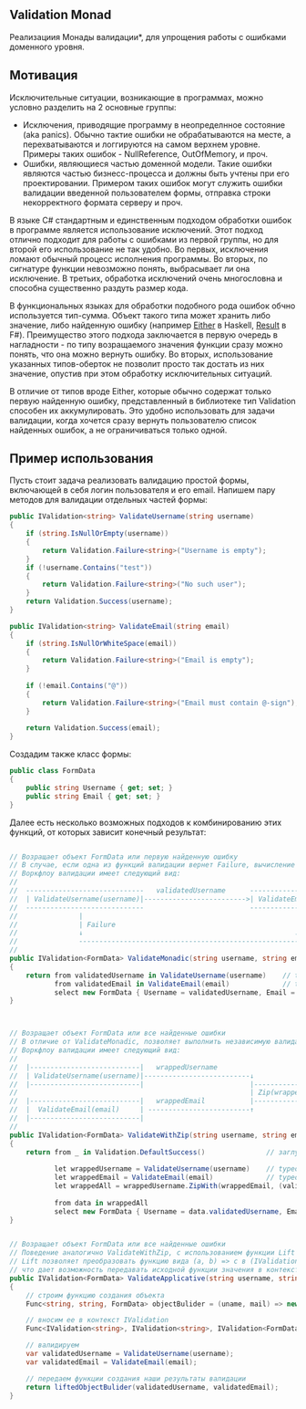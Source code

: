 ## Validation Monad 

Реализациия Монады валидации*, для упрощения работы с ошибками доменного уровня.

## Мотивация

Исключительные ситуации, возникающие в программах, можно условно разделить на 2 основные группы:
 - Исключения, приводящие программу в неопределнное состояние (aka panics). Обычно тактие ошибки не обрабатываются на месте, а перехватываются и логгируются на самом верхнем уровне. Примеры таких ошибок - NullReference, OutOfMemory, и проч.
 - Ошибки, являющиеся частью доменной модели. Такие ошибки являются частью бизнесс-процесса и должны быть учтены при его проектировании. Примером таких ошибок могут служить ошибки валидации введенной пользователем формы, отправка строки некорректного формата серверу и проч.
    
В языке C# стандартным и единственным подходом обработки ошибок в программе является использование исключений. Этот подход отлично подходит для работы с ошибками из первой группы, но для второй его использование не так удобно. Во первых, исключения ломают обычный процесс исполнения программы. Во вторых, по сигнатуре функции невозможно понять, выбрасывает ли она исключение. В третьих, обработка исключений очень многословна и способна существенно раздуть размер кода. 

В функциональных языках для обработки подобного рода ошибок обчно используется тип-сумма. Объект такого типа может хранить либо значение, либо найденную ошибку (например [Either](http://hackage.haskell.org/package/base-4.12.0.0/docs/Data-Either.html) в Haskell, [Result](https://docs.microsoft.com/en-us/dotnet/fsharp/language-reference/results) в F#). Преимущество этого подхода заключается в первую очередь в нагладности - по типу возращаемого значения функции сразу можно понять, что она можно вернуть ошибку. Во вторых, использование указанных типов-оберток не позволит просто так достать из них значение, опустив при этом обработку исключительных ситуаций. 

В отличие от типов вроде Either, которые обычно содержат только первую найденную ошибку, представленный в библиотеке тип Validation способен их аккумулировать. Это удобно использовать для задачи валидации, когда хочется сразу вернуть пользователю список найденных ошибок, а не ограничиваться только одной. 

## Пример использования

Пусть стоит задача реализовать валидацию простой формы, включающей в себя логин пользователя и его email. Напишем пару методов для валидации отдельных частей формы:

```cs
public IValidation<string> ValidateUsername(string username)
{
    if (string.IsNullOrEmpty(username))
    {
        return Validation.Failure<string>("Username is empty");
    }
    if (!username.Contains("test"))
    {
        return Validation.Failure<string>("No such user");
    }
    return Validation.Success(username);
}

public IValidation<string> ValidateEmail(string email)
{
    if (string.IsNullOrWhiteSpace(email))
    {
        return Validation.Failure<string>("Email is empty");
    }
    
    if (!email.Contains("@"))
    {
        return Validation.Failure<string>("Email must contain @-sign"); 
    }       
        
    return Validation.Success(email);
}
```

Создадим также класс формы:

```cs
public class FormData
{
    public string Username { get; set; }
    public string Email { get; set; }
}
```

Далее есть несколько возможных подходов к комбинированию этих функций, от которых зависит конечный результат:

```cs

// Возращает объект FormData или первую найденную ошибку
// В случае, если одна из функций валидации вернет Failure, вычисление дальше продолжаться не будет
// Воркфлоу валидации имеет следующий вид:
//
//  -----------------------------   validatedUsername      -----------------------   validatedEmail
//  | ValidateUsername(username)|------------------------->| ValidateEmail(email)|-------------------------->        
//  -----------------------------                          -----------------------  
//               |                                                    |
//               | Failure                                            | Failure 
//               ↓                                                    ↓ 
//               ------------------------------------------------------------------------------------------->
//
public IValidation<FormData> ValidateMonadic(string username, string email)
{
    return from validatedUsername in ValidateUsername(username)    // typeof(validatedUsername) == string
           from validatedEmail in ValidateEmail(email)             // typeof(validatedEmail)    == string
           select new FormData { Username = validatedUsername, Email = validatedEmail };
}



// Возращает объект FormData или все найденные ошибки
// В отличие от ValidateMonadic, позволяет выполнить независимую валидацию с последующим объединением результата валидации функцией ZipWith
// Воркфлоу валидации имеет следующий вид:
//
//  |---------------------------|   wrappedUsername     
//  | ValidateUsername(username)|--------------------------↓
//  |---------------------------|                          |------------------------------------|          (username, email)
//                                                         | Zip(wrappedUsername, wrappedEmail) | ------------------------------->        
//  |---------------------------|   wrappedEmail           |------------------------------------|
//  |  ValidateEmail(email)     | -------------------------↑                ↓                                   Failure
//  |---------------------------|                                           ----------------------------------------------------->
//
public IValidation<FormData> ValidateWithZip(string username, string email)
{
    return from _ in Validation.DefaultSuccess()               // заглушка для начала do-нотации
           
           let wrappedUsername = ValidateUsername(username)    // typeof(wrappedUsername) == IValidation<string>
           let wrappedEmail = ValidateEmail(email)             // typeof(wrappedEmail)    == IValidation<string>
           let wrappedAll = wrappedUsername.ZipWith(wrappedEmail, (validatedUsername, validatedEmail) => (validatedUsername, validatedEmail))
           
           from data in wrappedAll
           select new FormData { Username = data.validatedUsername, Email = data.validatedEmail  };
}


// Возращает объект FormData или все найденные ошибки
// Поведение аналогично ValidateWithZip, с использованием функции Lift вместо Zip
// Lift позволяет преобразовать функцию вида (a, b) => c в (IValidation<a>, IValidation<b>) => IValidation<c>,
// что дает возможность передавать исходной функции значения в контексте IValidation
public IValidation<FormData> ValidateApplicative(string username, string email)
{
    // строим функцию создания объекта
    Func<string, string, FormData> objectBulider = (uname, mail) => new FormData { Username = uname, Email = mail };

    // вносим ее в контекст IValidation
    Func<IValidation<string>, IValidation<string>, IValidation<FormData>> liftedObjectBulider = objectBulider.Lift();

    // валидируем 
    var validatedUsername = ValidateUsername(username);
    var validatedEmail = ValidateEmail(email);

    // передаем функции создания наши результаты валидации
    return liftedObjectBulider(validatedUsername, validatedEmail);
}
```
